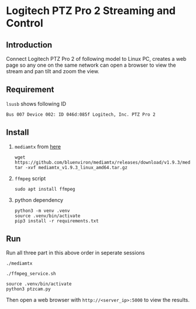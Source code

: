 # Logitech PTZ Pro 2 Streaming and Control

## Introduction

Connect Logitech PTZ Pro 2 of following model to Linux PC, creates a web page so any one on the same network can open a browser to view the stream and pan tilt and zoom the view.


## Requirement
`lsusb` shows following ID
```
Bus 007 Device 002: ID 046d:085f Logitech, Inc. PTZ Pro 2
```

## Install

1. `mediamtx` from [here](https://github.com/bluenviron/mediamtx/releases/tag/v1.9.3)

    ```
    wget https://github.com/bluenviron/mediamtx/releases/download/v1.9.3/mediamtx_v1.9.3_linux_amd64.tar.gz
    tar -xvf mediamtx_v1.9.3_linux_amd64.tar.gz
    ```
2. `ffmpeg` script
    ```
    sudo apt install ffmpeg
    ```
3. python dependency
    ```
    python3 -m venv .venv
    source .venv/bin/activate
    pip3 install -r requirements.txt
    ```

## Run
Run all three part in this above order in seperate sessions
```
./mediamtx
```
```
./ffmpeg_service.sh
```
```
source .venv/bin/activate
python3 ptzcam.py
```
Then open a web browser with `http://<server_ip>:5000` to view the results.